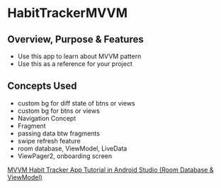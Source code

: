# HabitTrackerMVVM

## Overview, Purpose & Features
- Use this app to learn about MVVM pattern
- Use this as a reference for your project

## Concepts Used
- custom bg for diff state of btns or views
- custom bg for btns or views
- Navigation Concept
- Fragment
- passing data btw fragments
- swipe refresh feature
- room database, ViewModel, LiveData
- ViewPager2, onboarding screen

[MVVM Habit Tracker App Tutorial in Android Studio (Room Database & ViewModel)](https://youtu.be/AWEalFAD5j8 "Named link title")
